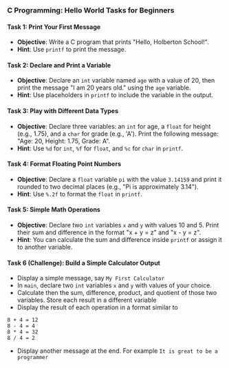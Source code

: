 ### **C Programming: Hello World Tasks for Beginners**

#### Task 1: Print Your First Message
- **Objective**: Write a C program that prints "Hello, Holberton School!".
- **Hint**: Use `printf` to print the message. 

#### Task 2: Declare and Print a Variable
- **Objective**: Declare an `int` variable named `age` with a value of 20, then print the message "I am 20 years old." using the `age` variable.
- **Hint**: Use placeholders in `printf` to include the variable in the output.

#### Task 3: Play with Different Data Types
- **Objective**: Declare three variables: an `int` for age, a `float` for height (e.g., 1.75), and a `char` for grade (e.g., 'A'). Print the following message: "Age: 20, Height: 1.75, Grade: A".
- **Hint**: Use `%d` for `int`, `%f` for `float`, and `%c` for `char` in `printf`.

#### Task 4: Format Floating Point Numbers
- **Objective**: Declare a `float` variable `pi` with the value `3.14159` and print it rounded to two decimal places (e.g., "Pi is approximately 3.14").
- **Hint**: Use `%.2f` to format the `float` in `printf`.

#### Task 5: Simple Math Operations
- **Objective**: Declare two `int` variables `x` and `y` with values 10 and 5. Print their sum and difference in the format "x + y = z" and "x - y = z".
- **Hint**: You can calculate the sum and difference inside `printf` or assign it to another variable.

#### Task 6 (Challenge): Build a Simple Calculator Output
- Display a simple message, say `My First Calculator`
- In `main`, declare two `int` variables `x` and `y` with values of your choice. 
- Calculate then the sum, difference, product, and quotient of those two variables. Store each result in a different variable
- Display the result of each operation in a format similar to
```
8 + 4 = 12
8 - 4 = 4
8 * 4 = 32
8 / 4 = 2
```
- Display another message at the end. For example `It is great to be a programmer`

